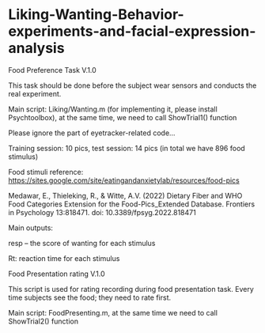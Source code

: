 # Liking-Wanting-Behavior-experiments-and-facial-expression-analysis
Food Preference Task V.1.0 

This task should be done before the subject wear sensors and conducts the real experiment. 

Main script: Liking/Wanting.m (for implementing it, please install Psychtoolbox), at the same time, we need to call ShowTrial1() function 

Please ignore the part of eyetracker-related code... 

Training session: 10 pics, test session: 14 pics (in total we have 896 food stimulus) 

Food stimuli reference:  https://sites.google.com/site/eatingandanxietylab/resources/food-pics 

Medawar, E., Thieleking, R., & Witte, A.V. (2022) Dietary Fiber and WHO Food 		Categories Extension for the Food-Pics_Extended Database. Frontiers in Psychology 	13:818471. doi: 10.3389/fpsyg.2022.818471 

Main outputs:  

resp – the score of wanting for each stimulus 

Rt: reaction time for each stimulus 

Food Presentation rating V.1.0 

This script is used for rating recording during food presentation task. Every time subjects see the food; they need to rate first. 

Main script: FoodPresenting.m, at the same time we need to call ShowTrial2() function 

 

 

 
